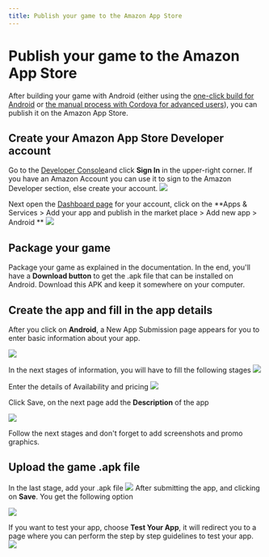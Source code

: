 ```yaml
---
title: Publish your game to the Amazon App Store
---
```

# Publish your game to the Amazon App Store

After building your game with Android (either using the [one-click build for Android](/gdevelop5/publishing/android_and_ios) or [the manual process with Cordova for advanced users](/gdevelop5/publishing/android_and_ios_with_cordova)), you can publish it on the Amazon App Store.


## Create your Amazon App Store Developer account
Go to the [Developer Console](https://developer.amazon.com/)and click **Sign In** in the upper-right corner. If you have an Amazon Account you can use it to sign to the Amazon Developer section, else create your account.
![](/gdevelop5/1_developer_sign.png)

Next open the [Dashboard page](https://developer.amazon.com/home.html) for your account, click on the **Apps & Services > Add your app and publish in the market place > Add new app > Android
**
![](/gdevelop5/4_amazon_tray_menu.png)

## Package your game

Package your game as explained in the documentation. In the end, you'll have a **Download button** to get the .apk file that can be installed on Android.
Download this APK and keep it somewhere on your computer.


## Create the app and fill in the app details

After you click on **Android**, a New App Submission page appears for you to enter basic information about your app.

![](/gdevelop5/6_amazon_app_submission.png)


In the next stages of information, you will have to fill the following stages
![](/gdevelop5/7_amazon_app_details.png)

Enter the details of Availability and pricing
![](/gdevelop5/9_amazon_pricing.png)

Click Save, on the next page add the **Description** of the app

![](/gdevelop5/10_amazon_app_description.png)

Follow the next stages and don't forget to add screenshots and promo graphics.

## Upload the game .apk file

In the last stage, add your .apk file
![](/gdevelop5/11_amazon_apk.png)
After submitting the app, and clicking on **Save**. You get the following option

![](/gdevelop5/12_amazon_apk_check.png)

If you want to test your app, choose **Test Your App**, it will redirect you to a page where you can perform the step by step guidelines to test your app.
![](/gdevelop5/13_amazon_app_test.png)